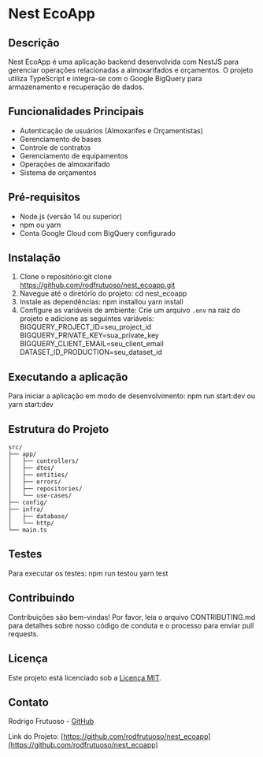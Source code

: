 # Nest EcoApp

## Descrição
Nest EcoApp é uma aplicação backend desenvolvida com NestJS para gerenciar operações relacionadas a almoxarifados e orçamentos. O projeto utiliza TypeScript e integra-se com o Google BigQuery para armazenamento e recuperação de dados.

## Funcionalidades Principais
- Autenticação de usuários (Almoxarifes e Orçamentistas)
- Gerenciamento de bases
- Controle de contratos
- Gerenciamento de equipamentos
- Operações de almoxarifado
- Sistema de orçamentos

## Pré-requisitos
- Node.js (versão 14 ou superior)
- npm ou yarn
- Conta Google Cloud com BigQuery configurado

## Instalação

1. Clone o repositório:git clone https://github.com/rodfrutuoso/nest_ecoapp.git
2. Navegue até o diretório do projeto:
cd nest_ecoapp
3. Instale as dependências:
npm installou
yarn install
4. Configure as variáveis de ambiente:
Crie um arquivo `.env` na raiz do projeto e adicione as seguintes variáveis:
BIGQUERY_PROJECT_ID=seu_project_id
BIGQUERY_PRIVATE_KEY=sua_private_key
BIGQUERY_CLIENT_EMAIL=seu_client_email
DATASET_ID_PRODUCTION=seu_dataset_id
## Executando a aplicação

Para iniciar a aplicação em modo de desenvolvimento:
npm run start:dev ou
yarn start:dev
## Estrutura do Projeto
```plaintext
src/
├── app/
│   ├── controllers/
│   ├── dtos/
│   ├── entities/
│   ├── errors/
│   ├── repositories/
│   └── use-cases/
├── config/
├── infra/
│   ├── database/
│   └── http/
└── main.ts
```
## Testes
Para executar os testes:
npm run testou
yarn test
## Contribuindo
Contribuições são bem-vindas! Por favor, leia o arquivo CONTRIBUTING.md para detalhes sobre nosso código de conduta e o processo para enviar pull requests.

## Licença
Este projeto está licenciado sob a [Licença MIT](LICENSE).

## Contato
Rodrigo Frutuoso - [GitHub](https://github.com/rodfrutuoso)

Link do Projeto: [https://github.com/rodfrutuoso/nest_ecoapp](https://github.com/rodfrutuoso/nest_ecoapp)
